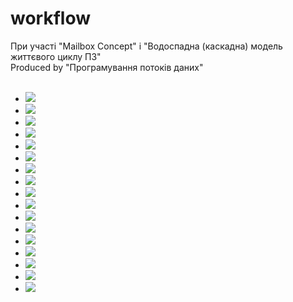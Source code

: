# workflow

При участі "Mailbox Concept" і "Водоспадна (каскадна) модель життєвого циклу ПЗ"
<br>Produced by "Програмування потоків даних"
<br><br>
<ul>
  <li><a href="https://pin.it/7oc2o5h" target="_blank" title="https://dribbble.com/shots/12776916-Mailbox-Concept-Application"><img src="https://i.pinimg.com/564x/37/e7/52/37e7524c8e22c1d38740dd25800e3c04.jpg"></li>
  <li><a href="https://pin.it/1SY0gQl" target="_blank"><img src="https://i.pinimg.com/originals/f6/49/ad/f649ad1efa84ed862edfa35362020f2c.png"></li>
    
  <li><a href="https://pin.it/66XPpdq" target="_blank"><img src="https://i.pinimg.com/originals/e1/76/35/e176351009111d51deb56794cfbf1d8a.jpg"></li>
    

  <li><a href="https://pin.it/2JvGNHh" target="_blank" title="https://dribbble.com/shots/14144874-To-Do-List-App-pt-3"><img src="https://i.pinimg.com/564x/a1/d5/1b/a1d51b344065d9efd082c0690bce00e9.jpg"></li>
    
    
  <li><a href="https://pin.it/3GYspex" target="_blank"><img src="https://i.pinimg.com/originals/07/a1/4d/07a14d3deb5d688efd6d2c560942f0cb.jpg"></li>


  <li><a href="https://pin.it/3x1xiq2" target="_blank"><img src="https://i.pinimg.com/originals/57/2c/37/572c3737d441f8329265d139dd5a8bc0.gif"></li>


  <li><a href="https://pin.it/4t8cCLx" target="_blank" title="https://dribbble.com/shots/3688536-Nested-table-display"><img src="https://i.pinimg.com/564x/48/71/6a/48716af9b0d9ff0acb218d60f52d9f9e.jpg"></li>  


  <li><a href="https://pin.it/7zVLKtz" target="_blank" title="https://dribbble.com/shots/17285744-One-Design-System"><img src="https://i.pinimg.com/564x/47/13/0b/47130bc7c3049b7e9451a5553c2697ba.jpg"></li>  


  <li><a href="https://pin.it/61dL6wc" target="_blank" title="https://dribbble.com/shots/6725101-Fluent-Dark-UI"><img src="https://i.pinimg.com/originals/55/65/68/55656849eb062a8462dbd3ad77722d94.gif"></li>  
  
  <li><a href="https://pin.it/6Qi0hOc" target="_blank" title="https://dribbble.com/shots/5352658-Edit-User-Admin-Interface"><img src="https://i.pinimg.com/564x/f4/52/e6/f452e60deed096c8ded3d8edde140b93.jpg"></li>
    
  <li><a href="https://pin.it/4tT0v9c" target="_blank" title="https://dribbble.com/shots/7192152-Interactive-Organizational-Management"><img src="https://i.pinimg.com/564x/ca/57/1a/ca571adf43d340453b85284496b18277.jpg"></li> 

  <li><a href="https://pin.it/6U2c1XJ" target="_blank" title="https://www.behance.net/gallery/127387987/Farmly-One-stop-shop-SaaS-tool-for-farmers"><img src="https://i.pinimg.com/564x/9a/36/93/9a3693736de163d169b9aa274a2c017e.jpg"></li> 
  
  
  <li><a href="https://pin.it/4bhcmEE" target="_blank" title="https://creativemarket.com/laaqiq/778624-ORION-%E2%80%93-Sci-Fi-Dashboard"><img src="https://i.pinimg.com/564x/7d/ee/1b/7dee1bf4d7bac2792f0a77e85ff77e56.jpg"></li> 
    
  <li><a href="https://pin.it/4r8z9Bv" target="_blank" title="https://pbs.twimg.com/media/FLqbfnOX0Ac0sUn?format=jpg&name=large"><img src="https://i.pinimg.com/564x/29/ec/8b/29ec8bc426328ddafce3378aa24633cf.jpg"></li> 
 
  
  <li><a href="https://pin.it/69T19Sg" target="_blank" title="https://webkid.io/blog/datablocks-node-based-editor-data-processing-visualization/"><img src="https://i.pinimg.com/564x/8c/5f/ae/8c5fae62db487007148f47ce9b305a03.jpg"></li> 
  
  
  <li><a href="https://pin.it/76PUXNn" target="_blank" title="https://dribbble.com/shots/5806161-Magic-Scenario"><img src="https://i.pinimg.com/564x/15/b5/fc/15b5fc53f717aa1dcb7dd02945aa85ad.jpg"></li> 
  
  <li><a href="https://pin.it/3PQB1Qj" target="_blank" title="https://dribbble.com/shots/17796734-Minimal-Sidebar-Navigation-02"><img src="https://i.pinimg.com/564x/94/f3/81/94f38112dea712c11ca5cd0a324a7094.jpg"></li> 
    
</ul>
